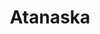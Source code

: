 ---
layout: left-menu
title: Atanaska
tagline: technical documentation for JDemetra+ using GitHub Pages
description: Basics
order: 1
---
